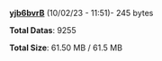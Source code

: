 [**yjb6bvrB**](/data/yjb6bvrB.txt) (10/02/23 - 11:51)- 245 bytes

**Total Datas**: 9255

**Total Size**: 61.50 MB / 61.5 MB